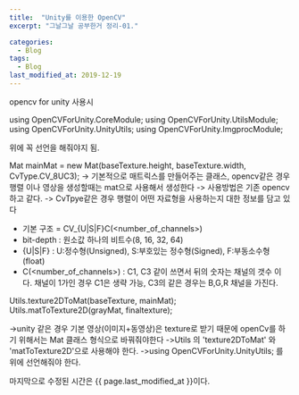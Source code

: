 ```yaml
---
title:  "Unity를 이용한 OpenCV"
excerpt: "그날그날 공부한거 정리-01."

categories:
  - Blog
tags:
  - Blog
last_modified_at: 2019-12-19
---
```


opencv for unity 사용시

using OpenCVForUnity.CoreModule;
using OpenCVForUnity.UtilsModule;
using OpenCVForUnity.UnityUtils;
using OpenCVForUnity.ImgprocModule;

위에 꼭 선언을 해줘야지 됨. 


Mat mainMat = new Mat(baseTexture.height, baseTexture.width, CvType.CV_8UC3);
-> 기본적으로 매트릭스를 만들어주는 클래스, opencv같은 경우 행렬 이나 영상을 생성할때는 mat으로 사용해서 생성한다
-> 사용방법은 기존 opencv하고 같다.
-> CvTpye같은 경우 행렬이 어떤 자료형을 사용하는지 대한 정보를 담고 있다
   - 기본 구조 = CV_<bit-depth>{U|S|F}C(<number_of_channels>) 
   - bit-depth : 원소값 하나의 비트수(8, 16, 32, 64)
   - {U|S|F} : U:정수형(Unsigned), S:부호있는 정수형(Signed), F:부동소수형(float)
   - C(<number_of_channels>) : C1, C3 같이 쓰면서 뒤의 숫자는 채널의 갯수 이다. 채널이 1가인 경우 C1은 생략 가능, C3의 같은 경우는 B,G,R 채널을 가진다.


Utils.texture2DToMat(baseTexture, mainMat);
Utils.matToTexture2D(grayMat, finaltexture);

->unity 같은 경우 기본 영상(이미지+동영상)은 texture로 받기 때문에 openCv를 하기 위해서는 Mat 클래스 형식으로 바꿔줘야한다
->Utils 의 'texture2DToMat' 와 'matToTexture2D'으로 사용해야 한다.
->using OpenCVForUnity.UnityUtils; 를 위에 선언해줘야 한다.

마지막으로 수정된 시간은 {{ page.last_modified_at }}이다.